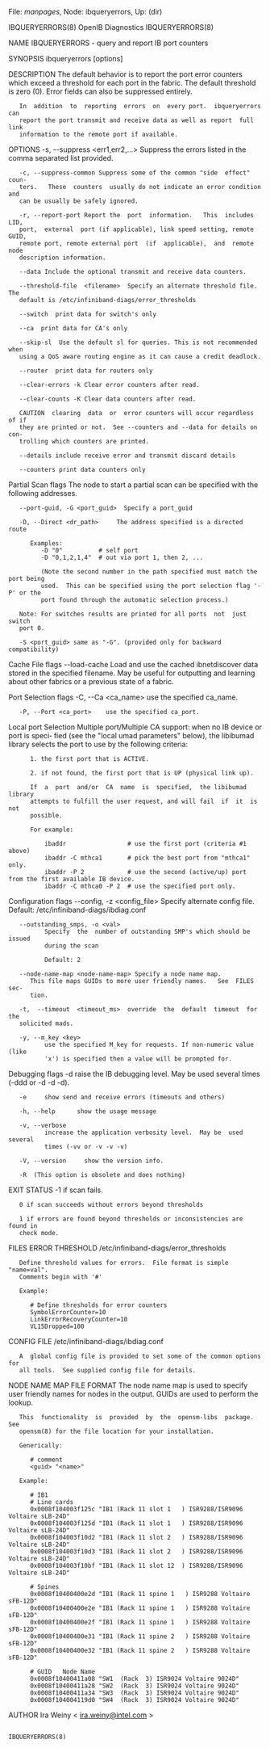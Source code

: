 File: *manpages*,  Node: ibqueryerrors,  Up: (dir)

IBQUERYERRORS(8)              OpenIB Diagnostics              IBQUERYERRORS(8)



NAME
       IBQUERYERRORS - query and report IB port counters

SYNOPSIS
       ibqueryerrors [options]

DESCRIPTION
       The  default behavior is to report the port error counters which exceed
       a threshold for each port in the fabric.  The default threshold is zero
       (0).  Error fields can also be suppressed entirely.

       In  addition  to  reporting  errors  on  every port.  ibqueryerrors can
       report the port transmit and receive data as well as report  full  link
       information to the remote port if available.

OPTIONS
       -s,  --suppress <err1,err2,...> Suppress the errors listed in the comma
       separated list provided.

       -c, --suppress-common Suppress some of the common "side  effect"  coun‐
       ters.   These  counters  usually do not indicate an error condition and
       can be usually be safely ignored.

       -r, --report-port Report the  port  information.   This  includes  LID,
       port,  external  port (if applicable), link speed setting, remote GUID,
       remote port, remote external port  (if  applicable),  and  remote  node
       description information.

       --data Include the optional transmit and receive data counters.

       --threshold-file  <filename>  Specify an alternate threshold file.  The
       default is /etc/infiniband-diags/error_thresholds

       --switch  print data for switch's only

       --ca  print data for CA's only

       --skip-sl  Use the default sl for queries. This is not recommended when
       using a QoS aware routing engine as it can cause a credit deadlock.

       --router  print data for routers only

       --clear-errors -k Clear error counters after read.

       --clear-counts -K Clear data counters after read.

       CAUTION  clearing  data  or  error counters will occur regardless of if
       they are printed or not.  See --counters and --data for details on con‐
       trolling which counters are printed.

       --details include receive error and transmit discard details

       --counters print data counters only

   Partial Scan flags
       The  node  to  start a partial scan can be specified with the following
       addresses.

       --port-guid, -G <port_guid>  Specify a port_guid

       -D, --Direct <dr_path>     The address specified is a directed route

          Examples:
             -D "0"          # self port
             -D "0,1,2,1,4"  # out via port 1, then 2, ...

             (Note the second number in the path specified must match the port being
             used.  This can be specified using the port selection flag '-P' or the
             port found through the automatic selection process.)

       Note: For switches results are printed for all ports  not  just  switch
       port 0.

       -S <port_guid> same as "-G". (provided only for backward compatibility)

   Cache File flags
       --load-cache  <filename>  Load  and  use  the cached ibnetdiscover data
       stored in the specified filename.  May be  useful  for  outputting  and
       learning about other fabrics or a previous state of a fabric.

   Port Selection flags
       -C, --Ca <ca_name>    use the specified ca_name.

       -P, --Port <ca_port>    use the specified ca_port.

   Local port Selection
       Multiple  port/Multiple CA support: when no IB device or port is speci‐
       fied (see the "local umad parameters"  below),  the  libibumad  library
       selects the port to use by the following criteria:

          1. the first port that is ACTIVE.

          2. if not found, the first port that is UP (physical link up).

          If  a  port  and/or  CA  name  is  specified,  the libibumad library
          attempts to fulfill the user request, and will fail  if  it  is  not
          possible.

          For example:

              ibaddr                 # use the first port (criteria #1 above)
              ibaddr -C mthca1       # pick the best port from "mthca1" only.
              ibaddr -P 2            # use the second (active/up) port from the first available IB device.
              ibaddr -C mthca0 -P 2  # use the specified port only.

   Configuration flags
       --config, -z  <config_file> Specify alternate config file.
          Default: /etc/infiniband-diags/ibdiag.conf

       --outstanding_smps, -o <val>
              Specify  the  number of outstanding SMP's which should be issued
              during the scan

              Default: 2

       --node-name-map <node-name-map> Specify a node name map.
          This file maps GUIDs to more user friendly names.   See  FILES  sec‐
          tion.

       -t,  --timeout  <timeout_ms>  override  the  default  timeout  for  the
       solicited mads.

       -y, --m_key <key>
              use the specified M_key for requests. If non-numeric value (like
              'x') is specified then a value will be prompted for.

   Debugging flags
       -d     raise  the  IB debugging level.  May be used several times (-ddd
              or -d -d -d).

       -e     show send and receive errors (timeouts and others)

       -h, --help      show the usage message

       -v, --verbose
              increase the application verbosity level.  May be  used  several
              times (-vv or -v -v -v)

       -V, --version     show the version info.

       -R  (This option is obsolete and does nothing)

EXIT STATUS
       -1 if scan fails.

       0 if scan succeeds without errors beyond thresholds

       1 if errors are found beyond thresholds or inconsistencies are found in
       check mode.

FILES
   ERROR THRESHOLD
       /etc/infiniband-diags/error_thresholds

       Define threshold values for errors.  File format is simple  "name=val".
       Comments begin with '#'

       Example:

          # Define thresholds for error counters
          SymbolErrorCounter=10
          LinkErrorRecoveryCounter=10
          VL15Dropped=100

   CONFIG FILE
       /etc/infiniband-diags/ibdiag.conf

       A  global config file is provided to set some of the common options for
       all tools.  See supplied config file for details.

   NODE NAME MAP FILE FORMAT
       The node name map is used to specify user friendly names for  nodes  in
       the output.  GUIDs are used to perform the lookup.

       This  functionality  is  provided  by  the  opensm-libs  package.   See
       opensm(8) for the file location for your installation.

       Generically:

          # comment
          <guid> "<name>"

       Example:

          # IB1
          # Line cards
          0x0008f104003f125c "IB1 (Rack 11 slot 1   ) ISR9288/ISR9096 Voltaire sLB-24D"
          0x0008f104003f125d "IB1 (Rack 11 slot 1   ) ISR9288/ISR9096 Voltaire sLB-24D"
          0x0008f104003f10d2 "IB1 (Rack 11 slot 2   ) ISR9288/ISR9096 Voltaire sLB-24D"
          0x0008f104003f10d3 "IB1 (Rack 11 slot 2   ) ISR9288/ISR9096 Voltaire sLB-24D"
          0x0008f104003f10bf "IB1 (Rack 11 slot 12  ) ISR9288/ISR9096 Voltaire sLB-24D"

          # Spines
          0x0008f10400400e2d "IB1 (Rack 11 spine 1   ) ISR9288 Voltaire sFB-12D"
          0x0008f10400400e2e "IB1 (Rack 11 spine 1   ) ISR9288 Voltaire sFB-12D"
          0x0008f10400400e2f "IB1 (Rack 11 spine 1   ) ISR9288 Voltaire sFB-12D"
          0x0008f10400400e31 "IB1 (Rack 11 spine 2   ) ISR9288 Voltaire sFB-12D"
          0x0008f10400400e32 "IB1 (Rack 11 spine 2   ) ISR9288 Voltaire sFB-12D"

          # GUID   Node Name
          0x0008f10400411a08 "SW1  (Rack  3) ISR9024 Voltaire 9024D"
          0x0008f10400411a28 "SW2  (Rack  3) ISR9024 Voltaire 9024D"
          0x0008f10400411a34 "SW3  (Rack  3) ISR9024 Voltaire 9024D"
          0x0008f104004119d0 "SW4  (Rack  3) ISR9024 Voltaire 9024D"

AUTHOR
       Ira Weiny
              < ira.weiny@intel.com >




                                                              IBQUERYERRORS(8)
